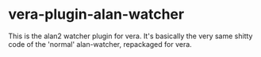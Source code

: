 vera-plugin-alan-watcher
========================

This is the alan2 watcher plugin for vera.
It's basically the very same shitty code of the 'normal' alan-watcher, repackaged
for vera.
